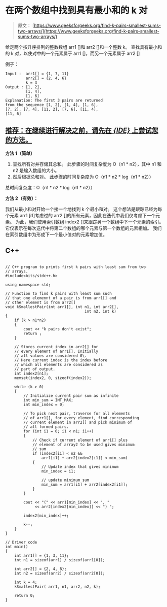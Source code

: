 # 在两个数组中找到具有最小和的 k 对

> 原文： [https://www.geeksforgeeks.org/find-k-pairs-smallest-sums-two-arrays/](https://www.geeksforgeeks.org/find-k-pairs-smallest-sums-two-arrays/)

给定两个按升序排列的整数数组 arr1 []和 arr2 []和一个整数 k。 查找具有最小和的 k 对，以使对中的一个元素属于 arr1 []，而另一个元素属于 arr2 []

例子：

```
Input :  arr1[] = {1, 7, 11}
         arr2[] = {2, 4, 6}
         k = 3
Output : [1, 2],
         [1, 4],
         [1, 6]
Explanation: The first 3 pairs are returned 
from the sequence [1, 2], [1, 4], [1, 6], 
[7, 2], [7, 4], [11, 2], [7, 6], [11, 4], 
[11, 6]

```

## [推荐：在继续进行解决之前，请先在 ***<u>{IDE}</u>*** 上尝试您的方法。](https://ide.geeksforgeeks.org/)

**方法 1（简单）**

1.  查找所有对并存储其总和。 此步骤的时间复杂度为 O（n1 * n2），其中 n1 和 n2 是输入数组的大小。
2.  然后根据总和对。 此步骤的时间复杂度为 O（n1 * n2 * log（n1 * n2））

总时间复杂度：O（n1 * n2 * log（n1 * n2））

**方法 2（有效）：**

我们从最小和对开始一个接一个地找到 k 个最小和对。 这个想法是跟踪已经为每个元素 arr1 [i1]考虑过的 arr2 []的所有元素，因此在迭代中我们仅考虑下一个元素。 为此，我们使用索引数组 index2 []来跟踪另一个数组中下一个元素的索引。 它仅表示在每次迭代中将第二个数组的哪个元素与第一个数组的元素相加。 我们在索引数组中为形成下一个最小值对的元素增加值。

## C++ 

```

// C++ program to prints first k pairs with least sum from two 
// arrays. 
#include<bits/stdc++.h> 

using namespace std; 

// Function to find k pairs with least sum such 
// that one elemennt of a pair is from arr1[] and 
// other element is from arr2[] 
void kSmallestPair(int arr1[], int n1, int arr2[], 
                                   int n2, int k) 
{ 
    if (k > n1*n2) 
    { 
        cout << "k pairs don't exist"; 
        return ; 
    } 

    // Stores current index in arr2[] for 
    // every element of arr1[]. Initially 
    // all values are considered 0\. 
    // Here current index is the index before 
    // which all elements are considered as 
    // part of output. 
    int index2[n1]; 
    memset(index2, 0, sizeof(index2)); 

    while (k > 0) 
    { 
        // Initialize current pair sum as infinite 
        int min_sum = INT_MAX; 
        int min_index = 0; 

        // To pick next pair, traverse for all elements 
        // of arr1[], for every element, find corresponding 
        // current element in arr2[] and pick minimum of 
        // all formed pairs. 
        for (int i1 = 0; i1 < n1; i1++) 
        { 
            // Check if current element of arr1[] plus 
            // element of array2 to be used gives minimum 
            // sum 
            if (index2[i1] < n2 && 
                arr1[i1] + arr2[index2[i1]] < min_sum) 
            { 
                // Update index that gives minimum 
                min_index = i1; 

                // update minimum sum 
                min_sum = arr1[i1] + arr2[index2[i1]]; 
            } 
        } 

        cout << "(" << arr1[min_index] << ", "
             << arr2[index2[min_index]] << ") "; 

        index2[min_index]++; 

        k--; 
    } 
} 

// Driver code 
int main() 
{ 
    int arr1[] = {1, 3, 11}; 
    int n1 = sizeof(arr1) / sizeof(arr1[0]); 

    int arr2[] = {2, 4, 8}; 
    int n2 = sizeof(arr2) / sizeof(arr2[0]); 

    int k = 4; 
    kSmallestPair( arr1, n1, arr2, n2, k); 

    return 0; 
} 

```